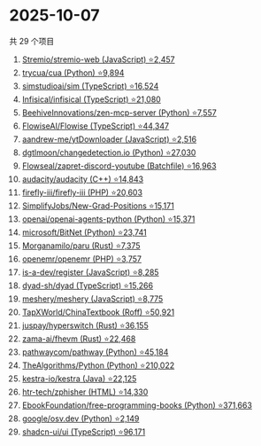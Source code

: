 # 2025-10-07

共 29 个项目

<!-- BEGIN GITHUB -->
<!-- 最后更新时间 2025-10-07 20:18:11 +0800 -->
1. [Stremio/stremio-web (JavaScript) ⭐2,457](https://github.com/Stremio/stremio-web)
1. [trycua/cua (Python) ⭐9,894](https://github.com/trycua/cua)
1. [simstudioai/sim (TypeScript) ⭐16,524](https://github.com/simstudioai/sim)
1. [Infisical/infisical (TypeScript) ⭐21,080](https://github.com/Infisical/infisical)
1. [BeehiveInnovations/zen-mcp-server (Python) ⭐7,557](https://github.com/BeehiveInnovations/zen-mcp-server)
1. [FlowiseAI/Flowise (TypeScript) ⭐44,347](https://github.com/FlowiseAI/Flowise)
1. [aandrew-me/ytDownloader (JavaScript) ⭐2,516](https://github.com/aandrew-me/ytDownloader)
1. [dgtlmoon/changedetection.io (Python) ⭐27,030](https://github.com/dgtlmoon/changedetection.io)
1. [Flowseal/zapret-discord-youtube (Batchfile) ⭐16,963](https://github.com/Flowseal/zapret-discord-youtube)
1. [audacity/audacity (C++) ⭐14,843](https://github.com/audacity/audacity)
1. [firefly-iii/firefly-iii (PHP) ⭐20,603](https://github.com/firefly-iii/firefly-iii)
1. [SimplifyJobs/New-Grad-Positions ⭐15,171](https://github.com/SimplifyJobs/New-Grad-Positions)
1. [openai/openai-agents-python (Python) ⭐15,371](https://github.com/openai/openai-agents-python)
1. [microsoft/BitNet (Python) ⭐23,741](https://github.com/microsoft/BitNet)
1. [Morganamilo/paru (Rust) ⭐7,375](https://github.com/Morganamilo/paru)
1. [openemr/openemr (PHP) ⭐3,757](https://github.com/openemr/openemr)
1. [is-a-dev/register (JavaScript) ⭐8,285](https://github.com/is-a-dev/register)
1. [dyad-sh/dyad (TypeScript) ⭐15,266](https://github.com/dyad-sh/dyad)
1. [meshery/meshery (JavaScript) ⭐8,775](https://github.com/meshery/meshery)
1. [TapXWorld/ChinaTextbook (Roff) ⭐50,921](https://github.com/TapXWorld/ChinaTextbook)
1. [juspay/hyperswitch (Rust) ⭐36,155](https://github.com/juspay/hyperswitch)
1. [zama-ai/fhevm (Rust) ⭐22,468](https://github.com/zama-ai/fhevm)
1. [pathwaycom/pathway (Python) ⭐45,184](https://github.com/pathwaycom/pathway)
1. [TheAlgorithms/Python (Python) ⭐210,022](https://github.com/TheAlgorithms/Python)
1. [kestra-io/kestra (Java) ⭐22,125](https://github.com/kestra-io/kestra)
1. [htr-tech/zphisher (HTML) ⭐14,330](https://github.com/htr-tech/zphisher)
1. [EbookFoundation/free-programming-books (Python) ⭐371,663](https://github.com/EbookFoundation/free-programming-books)
1. [google/osv.dev (Python) ⭐2,149](https://github.com/google/osv.dev)
1. [shadcn-ui/ui (TypeScript) ⭐96,171](https://github.com/shadcn-ui/ui)
<!-- END GITHUB -->